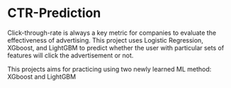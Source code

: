 # CTR-Prediction

Click-through-rate is always a key metric for companies to evaluate the effectiveness of advertising. This project uses Logistic Regression, XGboost, and LightGBM to predict whether the user with particular sets of features will click the advertisement or not.

This projects aims for practicing using two newly learned ML method: XGboost and LightGBM

